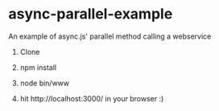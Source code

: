 # async-parallel-example
An example of async.js' parallel method calling a webservice

1) Clone

2) npm install 

3) node bin/www

4) hit http://localhost:3000/ in your browser :)

